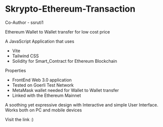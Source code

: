 # Skrypto-Ethereum-Transaction

Co-Author - ssruti1

Ethereum Wallet to Wallet transfer for low cost price

A JavaScript Application that uses

- Vite
- Tailwind CSS
- Solidity for Smart_Contract for Ethereum Blockchain

Properties

- FrontEnd Web 3.0 application
- Tested on Goerli Test Network
- MetaMask wallet needed for Wallet to Wallet transfer
- Linked with the Ethereum Mainnet

A soothing yet expressive design with Interactive and simple User Interface. Works both on PC and mobile devices

Visit the link :)
